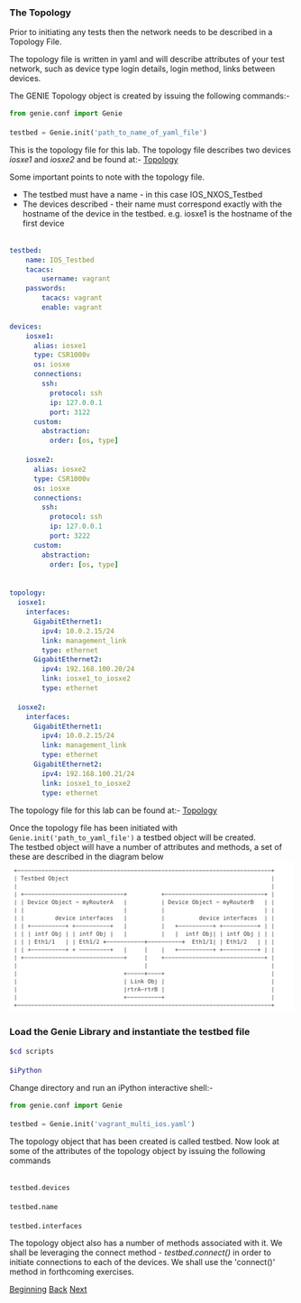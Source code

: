 ### The Topology

Prior to initiating any tests then the network needs to be described in a Topology File. 


The topology file is written in yaml and will describe attributes of your test network, 
such as device type login details, login method, links between devices.  

The GENIE Topology object is created by issuing the following commands:-

```python
from genie.conf import Genie

testbed = Genie.init('path_to_name_of_yaml_file')

```
This is the topology file for this lab.  The topology file describes two devices _iosxe1_ and _iosxe2_ and be found at:- [Topology](../scripts/vagrant_multi_ios.yaml)

Some important points to note with the topology file.

* The testbed must have a name - in this case IOS_NXOS_Testbed
* The devices described - their name must correspond exactly with the hostname of the device in the testbed. e.g. iosxe1 is the hostname of the first device


```yaml

testbed:
    name: IOS_Testbed
    tacacs:
        username: vagrant
    passwords:
        tacacs: vagrant
        enable: vagrant

devices:
    iosxe1:
      alias: iosxe1
      type: CSR1000v    
      os: iosxe
      connections:
        ssh:
          protocol: ssh
          ip: 127.0.0.1
          port: 3122
      custom:
        abstraction:
          order: [os, type]

    iosxe2:
      alias: iosxe2
      type: CSR1000v    
      os: iosxe
      connections:
        ssh:
          protocol: ssh
          ip: 127.0.0.1
          port: 3222
      custom:
        abstraction:
          order: [os, type]


topology:
  iosxe1:
    interfaces:
      GigabitEthernet1:
        ipv4: 10.0.2.15/24
        link: management_link
        type: ethernet
      GigabitEthernet2:
        ipv4: 192.168.100.20/24
        link: iosxe1_to_iosxe2
        type: ethernet

  iosxe2:
    interfaces:
      GigabitEthernet1:
        ipv4: 10.0.2.15/24
        link: management_link
        type: ethernet
      GigabitEthernet2:
        ipv4: 192.168.100.21/24
        link: iosxe1_to_iosxe2
        type: ethernet
```


The topology file for this lab can be found at:- [Topology](../scripts/vagrant_multi_ios.yaml)


Once the topology file has been initiated with ```Genie.init('path_to_yaml_file')``` a testbed object will be created.  
The testbed object will have a number of attributes and methods, a set of these are described in the diagram below
![topology](../images/topologyobject.png)


### Load the Genie Library and instantiate the testbed file

```bash
$cd scripts

$iPython
```
Change directory and run an iPython interactive shell:-

```python
from genie.conf import Genie

testbed = Genie.init('vagrant_multi_ios.yaml')

```

The topology object that has been created is called testbed.  Now look at some of the attributes
of the topology object by issuing the following commands

```python

testbed.devices 

testbed.name 

testbed.interfaces

```

The topology object also has a number of methods associated with it.  We shall be leveraging the connect 
method - _testbed.connect()_ in order to initiate connections to each of the devices.  We shall use the 'connect()' method
in forthcoming exercises.


[Beginning](../README.md)   [Back](./step1.md)  [Next](step3a.md)